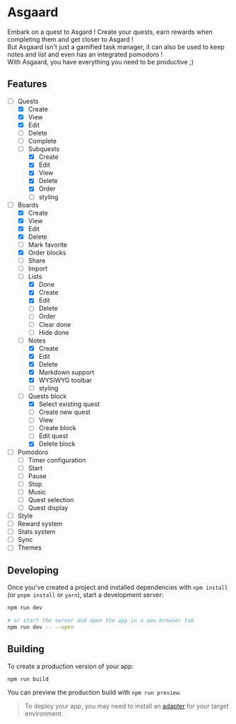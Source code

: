 # Asgaard

Embark on a quest to Asgard ! Create your quests, earn rewards when completing them and get closer to Asgard !  
But Asgaard isn't just a gamified task manager, it can also be used to keep notes and list and even has an integrated pomodoro !  
With Asgaard, you have everything you need to be productive ;)

## Features

- [ ] Quests
  - [x] Create
  - [x] View
  - [x] Edit
  - [ ] Delete
  - [ ] Complete
  - [ ] Subquests
    - [x] Create
    - [x] Edit
    - [x] View
    - [x] Delete
    - [x] Order
    - [ ] styling
- [ ] Boards
  - [x] Create
  - [x] View
  - [x] Edit
  - [x] Delete
  - [ ] Mark favorite
  - [x] Order blocks
  - [ ] Share
  - [ ] Import
  - [ ] Lists
    - [x] Done
    - [x] Create
    - [x] Edit
    - [ ] Delete
    - [ ] Order
    - [ ] Clear done
    - [ ] Hide done
  - [ ] Notes
    - [x] Create
    - [x] Edit
    - [x] Delete
    - [x] Markdown support
    - [x] WYSIWYG toolbar
    - [ ] styling
  - [ ] Quests block
    - [x] Select existing quest
    - [ ] Create new quest
    - [ ] View
    - [ ] Create block
    - [ ] Edit quest
    - [x] Delete block
- [ ] Pomodoro
  - [ ] Timer configuration
  - [ ] Start
  - [ ] Pause
  - [ ] Stop
  - [ ] Music
  - [ ] Quest selection
  - [ ] Quest display
- [ ] Style
- [ ] Reward system
- [ ] Stats system
- [ ] Sync
- [ ] Themes

## Developing

Once you've created a project and installed dependencies with `npm install` (or `pnpm install` or `yarn`), start a development server:

```bash
npm run dev

# or start the server and open the app in a new browser tab
npm run dev -- --open
```

## Building

To create a production version of your app:

```bash
npm run build
```

You can preview the production build with `npm run preview`.

> To deploy your app, you may need to install an [adapter](https://svelte.dev/docs/kit/adapters) for your target environment.
